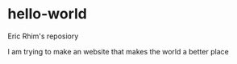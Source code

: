 # hello-world

Eric Rhim's reposiory

I am trying to make an website that makes the world a better place
